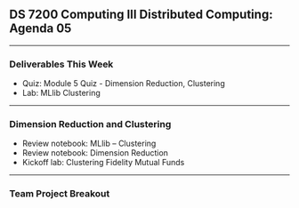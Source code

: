 ## DS 7200 Computing III Distributed Computing: Agenda 05

---

### Deliverables This Week

- Quiz: Module 5 Quiz - Dimension Reduction, Clustering
- Lab: MLlib Clustering

---

### Dimension Reduction and Clustering

- Review notebook: MLlib – Clustering
- Review notebook: Dimension Reduction
- Kickoff lab: Clustering Fidelity Mutual Funds

--- 

### Team Project Breakout
